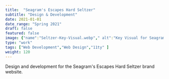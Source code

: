 ```yaml
---
title:  "Seagram's Escapes Hard Seltzer"
subtitle: "Design & Development"
date: 2021-01-01
date_range: "Spring 2021"
draft: false
featured: false
image: {"name":"Seltzer-Key-Visual.webp"," alt":"Key Visual for Seagram's Escapes Hard Seltzer"}
type: "work"
tags: ["Web Development","Web Design","11ty" ]
weight: 120
---
```

Design and development for the Seagram's Escapes Hard Seltzer brand website. 